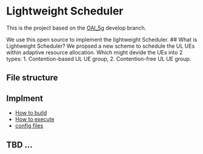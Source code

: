# Lightweight Scheduler
This is the project based on the [OAI_5g](https://gitlab.eurecom.fr/oai/openairinterface5g) develop branch.
<p>
We use this open source to implement the lightweight Scheduler.
## What is Lightweight Scheduler?
We propsed a new scheme to schedule the UL UEs within adaptive resource allocation.
Which might devide the UEs into 2 types:
1. Contention-based UL UE group,
2. Contention-free UL UE group.
</p>


## File structure

## Implment
* [How to build](./doc/doc/build_guide.md)
* [How to execute](./doc/doc/execute_guide.md)
* [config files](./config_file/)

## TBD ...

